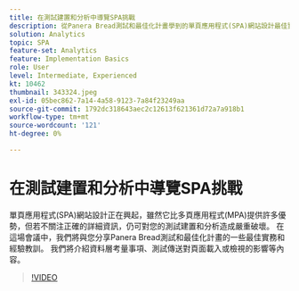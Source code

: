 ```yaml
---
title: 在測試建置和分析中導覽SPA挑戰
description: 從Panera Bread測試和最佳化計畫學到的單頁應用程式(SPA)網站設計最佳實務和課程。 我們將介紹資料層考量事項，測試傳送對頁面載入或檢視的影響
solution: Analytics
topic: SPA
feature-set: Analytics
feature: Implementation Basics
role: User
level: Intermediate, Experienced
kt: 10462
thumbnail: 343324.jpeg
exl-id: 05bec862-7a14-4a58-9123-7a84f23249aa
source-git-commit: 1792dc318643aec2c12613f621361d72a7a918b1
workflow-type: tm+mt
source-wordcount: '121'
ht-degree: 0%

---
```


# 在測試建置和分析中導覽SPA挑戰

單頁應用程式(SPA)網站設計正在興起，雖然它比多頁應用程式(MPA)提供許多優勢，但若不關注正確的詳細資訊，仍可對您的測試建置和分析造成嚴重破壞。 在這場會議中，我們將與您分享Panera Bread測試和最佳化計畫的一些最佳實務和經驗教訓。 我們將介紹資料層考量事項、測試傳送對頁面載入或檢視的影響等內容。

>[!VIDEO](https://video.tv.adobe.com/v/343324/?quality=12&learn=on)
